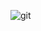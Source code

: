 ![git](https://user-images.githubusercontent.com/69964858/162457881-01dc6b56-f775-4497-a2a0-f1770bd478e8.jpg)
